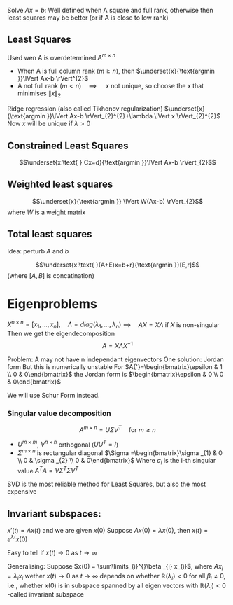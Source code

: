 Solve $Ax=b$: 
Well defined when A square and full rank,
otherwise then least squares may be better (or if A is close to low rank)

## Least Squares
Used wen A is overdetermined
$A^{m \times n}$
* When A is full column rank ($m\ge n$), then  $\underset{x}{\text{argmin }}\lVert Ax-b \rVert^{2}$
* A not full rank ($m<n$)$\quad\implies\quad$ $x$ not unique, so choose the x that minimises $\lVert x \rVert_{2}$

Ridge regression (also called Tikhonov regularization)
$\underset{x}{\text{argmin }}\lVert Ax-b \rVert_{2}^{2}+\lambda \lVert x \rVert_{2}^{2}$ 
Now $x$ will be unique if $\lambda >0$

## Constrained Least Squares
$$\underset{x:\text{ } Cx=d}{\text{argmin }}\lVert Ax-b \rVert_{2}$$

## Weighted least squares
$$\underset{x}{\text{argmin }} \lVert W(Ax-b) \rVert_{2}$$
where $W$ is a weight matrix

## Total least squares
Idea: perturb $A$ and $b$

$$\underset{x:\text{ }(A+E)x=b+r}{\text{argmin }}[E,r]$$
(where $[A,B]$ is concatination)


# Eigenproblems

$X^{n \times n}= [x_{1},\dots,x_{n}], \quad \Lambda =diag(\lambda _{1},\dots, \lambda _{n})$
$\implies\quad AX=X \Lambda$   if $X$ is non-singular
Then we get the eigendecomposition
$$A=X \Lambda X^{-1}$$

Problem: A may not have n independant eigenvectors
One solution: Jordan form
But this is numerically unstable
For $A{'}=\begin{bmatrix}\epsilon  & 1 \\ 0  & 0\end{bmatrix}$   the Jordan form is $\begin{bmatrix}\epsilon  & 0 \\ 0 & 0\end{bmatrix}$

We will use Schur Form instead.

### Singular value decomposition
$$A^{m \times n}= U \Sigma V^{T} \quad\text{for }m\ge n$$
* $U^{m \times m}$, $V^{n \times n}$ orthogonal ($UU^{T}=I$)
* $\Sigma ^{m \times n}$ is rectangular diagonal
$\Sigma =\begin{bmatrix}\sigma _{1} & 0 \\ 0 & \sigma _{2} \\ 0 & 0\end{bmatrix}$ 
Where $\sigma _{i}$ is the i-th singular value
$A^{T}A=V \Sigma ^{T}\Sigma V^{T}$ 

SVD is the most reliable method for Least Squares, but also the most expensive

## Invariant subspaces:
$x'(t)=Ax(t)$ and we are given $x(0)$
Suppose $Ax(0)=\lambda x(0)$,
then $x(t) = e^{\lambda t}x(0)$

Easy to tell if $x(t)\to0$ as $t\to \infty$

Generalising: Suppose $x(0) = \sum\limits_{i}^{}\beta _{i} x_{i}$, where $Ax_{i}= \lambda _{i}x_{i}$
wether $x(t)\to 0$ as $t\to \infty$ depends on whether $\mathbb{R}(\lambda _{i})<0$ for all $\beta _{i}≠0$,
i.e., whether $x(0)$ is in subspace spanned by all eigen vectors with $\mathbb{R}(\lambda _{i})<0$
-called invariant subspace